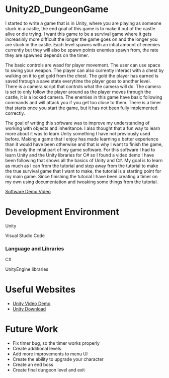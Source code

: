 # Unity2D_DungeonGame

I started to write a game that is in Unity, where you are playing as someone stuck in a castle, the end goal of this game is to make it out of the castle alive or die trying. I want this game to be a survival game where it gets increasinly more difficult the longer the game goes on and the longer you are stuck in the castle. Each level spawns with an intial amount of enemies currently but they will also be spawn points enemies spawn from, the rate they are spawned depends on the timer.

The basic controls are wasd for player movement. The user can use space to swing your weapon. The player can also currently interact with a chest by walking on it to get gold from the chest. The gold the player has earned is saved through a save state everytime the player goes to another level. There is a camera script that controls what the camera will do. The camera is set to only follow the player around as the player moves through the castle, it is a locked camera. The enemies in this game have basic following commands and will attack you if you get too close to them. There is a timer that starts once you start the game, but it has not been fully implemented correctly.

The goal of writing this software was to improve my understanding of working with objects and inheritance. I also thought that a fun way to learn more about it was to learn Unity something I have not previously used before. Making a game that I enjoy has made learning a better experience than it would have been otherwise and that is why I want to finish the game, this is only the intial part of my game software. For this software I had to learn Unity and the Unity libraries for C# so I found a video demo I have been following that shows all the basics of Unity and C#. My goal is to learn as much as I can from the tutorial and step away from the tutorial to make the true survival game that I want to make, the tutorial is a starting point for my main game. Since finishing the tutorial I have been creating a timer on my own using documentation and tweaking some things from the tutorial.

[Software Demo Video](https://youtu.be/sPSzv5H-9aU)

# Development Environment

Unity

Visual Studio Code

### Language and Libraries

C# 

UnityEngine libraries

# Useful Websites

* [Unity Video Demo](https://www.youtube.com/watch?v=b8YUfee_pzc&t=9691s)
* [Unity Download](https://unity.com/)

# Future Work

* Fix timer bug, so the timer works properly
* Create additional levels
* Add more improvements to menu UI
* Create the ability to upgrade your character
* Create an end boss 
* Create final dungeon level and exit
